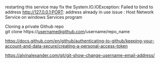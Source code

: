 restarting this service may fix the System.IO.IOException: Failed to bind to address http://127.0.0.1:PORT: address already in use issue : Host Network Service on windows Services program  


Cloning a private Github repo  
git clone https://username@github.com/username/repo_name  


https://docs.github.com/en/github/authenticating-to-github/keeping-your-account-and-data-secure/creating-a-personal-access-token  


https://alvinalexander.com/git/git-show-change-username-email-address/  
